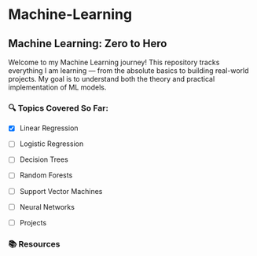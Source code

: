 # Machine-Learning
## Machine Learning: Zero to Hero

Welcome to my Machine Learning journey! This repository tracks everything I am learning — from the absolute basics to building real-world projects. My goal is to understand both the theory and practical implementation of ML models.

### 🔍 Topics Covered So Far:
- [x] Linear Regression
- [ ] Logistic Regression
- [ ] Decision Trees
- [ ] Random Forests
- [ ] Support Vector Machines
- [ ] Neural Networks
- [ ] Projects


### 📚 Resources
